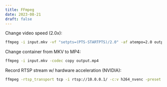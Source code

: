 ```yaml
---
title: FFmpeg
date: 2023-08-21
draft: false
---
```


Change video speed (2.0x):

```bash
ffmpeg -i input.mkv -vf "setpts=(PTS-STARTPTS)/2.0" -af atempo=2.0 output.mkv
```

Change container from MKV to MP4:

```bash
ffmpeg -i input.mkv -codec copy output.mp4
```

Record RTSP stream w/ hardware acceleration (NVIDIA):

```bash
ffmpeg -rtsp_transport tcp -i rtsp://10.0.0.1/ -c:v h264_nvenc -preset fast -b:v 1000k -c:a copy output.mp4
```
